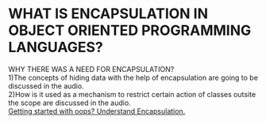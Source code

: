 # WHAT IS ENCAPSULATION IN OBJECT ORIENTED PROGRAMMING LANGUAGES? 
WHY THERE WAS A NEED FOR ENCAPSULATION?<br />
1)The concepts of hiding data with the help of encapsulation are going to be discussed in the audio.<br />
2)How is it used as a mechanism to restrict certain action of classes outsite the scope are discussed in the audio.<br />
[Getting started with oops? Understand Encapsulation.](https://drive.google.com/file/d/1WmftmYcTooSUnkA6lU3iOG3HfsXiVm0n/view?usp=sharing)
